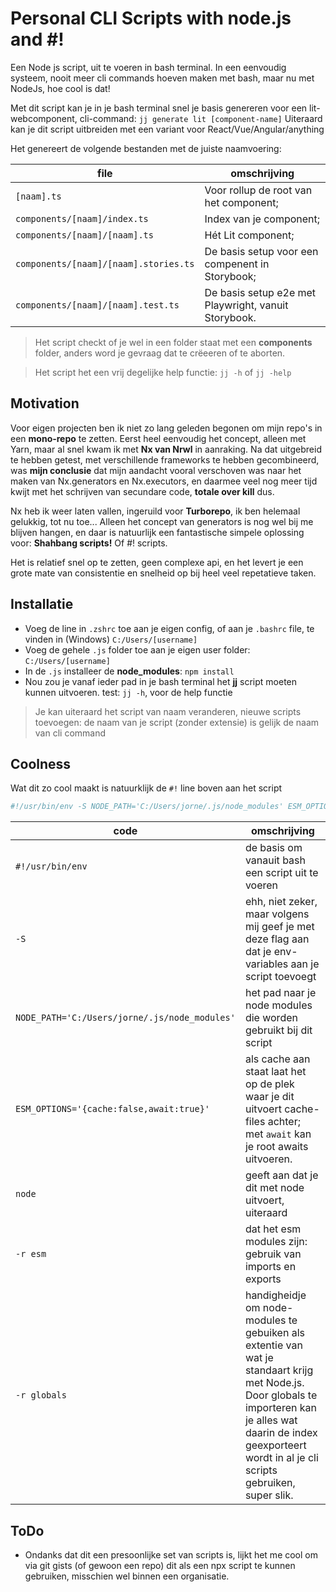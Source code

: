 # Personal CLI Scripts with node.js and #!

Een Node js script, uit te voeren in bash terminal. In een eenvoudig systeem, nooit meer cli commands hoeven maken met bash, maar nu met NodeJs, hoe cool is dat!

Met dit script kan je in je bash terminal snel je basis genereren voor een lit-webcomponent, cli-command: `jj generate lit [component-name]`
Uiteraard kan je dit script uitbreiden met een variant voor React/Vue/Angular/anything

Het genereert de volgende bestanden met de juiste naamvoering:

file | omschrijving
---|---
`[naam].ts` | Voor rollup de root van het component;
`components/[naam]/index.ts` | Index van je component;
`components/[naam]/[naam].ts` | Hét Lit component;
`components/[naam]/[naam].stories.ts` | De basis setup voor een compenent in Storybook;
`components/[naam]/[naam].test.ts` | De basis setup e2e met Playwright, vanuit Storybook.

> Het script checkt of je wel in een folder staat met een **components** folder, anders word je gevraag dat te crëeeren of te aborten.

> Het script het een vrij degelijke help functie: `jj -h` of `jj -help`


## Motivation

Voor eigen projecten ben ik niet zo lang geleden begonen om mijn repo's in een **mono-repo** te zetten. Eerst heel eenvoudig het concept, alleen met Yarn, maar al snel kwam ik met **Nx van Nrwl** in aanraking. Na dat uitgebreid te hebben getest, met verschillende frameworks te hebben gecombineerd, was **mijn conclusie** dat mijn aandacht vooral verschoven was naar het maken van Nx.generators en Nx.executors, en daarmee veel nog meer tijd kwijt met het schrijven van secundare code, **totale over kill** dus.

Nx heb ik weer laten vallen, ingeruild voor **Turborepo**, ik ben helemaal gelukkig, tot nu toe... Alleen het concept van generators is nog wel bij me blijven hangen, en daar is natuurlijk een fantastische simpele oplossing voor: **Shahbang scripts!** Of #! scripts.

Het is relatief snel op te zetten, geen complexe api, en het levert je een grote mate van consistentie en snelheid op bij heel veel repetatieve taken.

## Installatie

* Voeg de line in `.zshrc` toe aan je eigen config, of aan je `.bashrc` file, te vinden in (Windows) `C:/Users/[username]`
* Voeg de gehele `.js` folder toe aan je eigen user folder: `C:/Users/[username]`
* In de `.js` installeer de **node_modules**: `npm install`
* Nou zou je vanaf ieder pad in je bash terminal het **jj** script moeten kunnen uitvoeren. test: `jj -h`, voor de help functie

> Je kan uiteraard het script van naam veranderen, nieuwe scripts toevoegen: de naam van je script (zonder extensie) is gelijk de naam van cli command

## Coolness

Wat dit zo cool maakt is natuurklijk de `#!` line boven aan het script

```js
#!/usr/bin/env -S NODE_PATH='C:/Users/jorne/.js/node_modules' ESM_OPTIONS='{cache:false,await:true}' node -r esm -r globals
```

code | omschrijving
---|---
`#!/usr/bin/env` | de basis om vanauit bash een script uit te voeren
`-S` | ehh, niet zeker, maar volgens mij geef je met deze flag aan dat je env-variables aan je script toevoegt
`NODE_PATH='C:/Users/jorne/.js/node_modules'` | het pad naar je node modules die worden gebruikt bij dit script
`ESM_OPTIONS='{cache:false,await:true}'` | als cache aan staat laat het op de plek waar je dit uitvoert cache-files achter; met `await` kan je root awaits uitvoeren.
`node` | geeft aan dat je dit met node uitvoert, uiteraard
`-r esm` | dat het esm modules zijn: gebruik van imports en exports
`-r globals` | handigheidje om node-modules te gebuiken als extentie van wat je standaart krijg met Node.js. Door globals te importeren kan je alles wat daarin de index geexporteert wordt in al je cli scripts gebruiken, super slik. 

## ToDo

* Ondanks dat dit een presoonlijke set van scripts is, lijkt het me cool om via git gists (of gewoon een repo) dit als een npx script te kunnen gebruiken, misschien wel binnen een organisatie.